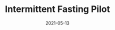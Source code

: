 ---
title: Intermittent Fasting Pilot
date: '2021-05-13'
area: inprogress
subdomain: Obesity
status: Active
authors:
  - authorimage: /images/uploads/katlee.jpg
    authorname: 'Alex Fanaroff'
    authorrole: PI
  - authorimage: /images/uploads/DavidDo.jpg
    authorname: 'Catherine Reale'
    authorrole: Project Manager
summary: >-
  18 week, 2 arm RCT to test ways to promote intermittent fasting among patients who are overweight with high BP. Patients will receive a BP cuff and scale, without integration. Patients will receive daily texts asking if they've fasted for 16 hours, and weekly texts asking for weight and BP 
features:
  - feature: Patient self reporting
  - feature: 2 way texting
  - feature: Randomization
spotlight: false
condition: Obesity
intervention: Data collection and self reporting
outcome: Increase adherence to diet and fasting schedule
dedicatedpage: false
label: Research 
image: /images/uploads/hsm.01.jpg
---